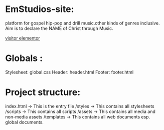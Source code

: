 # EmStudios-site: 
platform for gospel hip-pop and drill music.other kinds of genres inclusive. Aim is to declare the NAME of Christ through Music.

[visitor elementor](https://www.figma.com/design/DjmDX1140Ls5gaHqDRSwUd/Jeanee-Project?node-id=139-216&t=Ofg6Lcbzg3i0Awj4-1)

# Globals :
Stylesheet: global.css Header: header.html Footer: footer.html

# Project structure:
index.html -> This is the entry file /styles -> This contains all stylesheets /scripts -> This contains all scripts /assets -> This contains all media and non-media assets /templates -> This contains all web documents esp. global documents.


